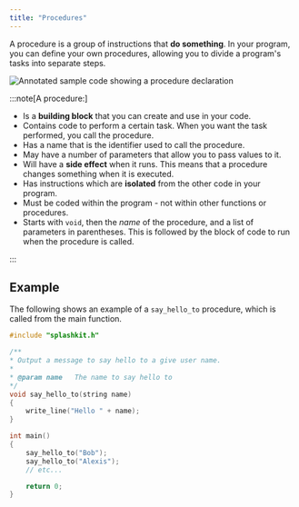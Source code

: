 ```yaml
---
title: "Procedures"
---
```


A procedure is a group of instructions that **do something**. In your program, you can define your own procedures, allowing you to divide a program's tasks into separate steps.

![Annotated sample code showing a procedure declaration](./images/procedure-pano.png "Procedures")

:::note[A procedure:]

- Is a **building block** that you can create and use in your code.
- Contains code to perform a certain task. When you want the task performed, you call the procedure.
- Has a name that is the identifier used to call the procedure.
- May have a number of parameters that allow you to pass values to it.
- Will have a **side effect** when it runs. This means that a procedure changes something when it is executed.
- Has instructions which are **isolated** from the other code in your program.
- Must be coded within the program - not within other functions or procedures.
- Starts with `void`, then the *name* of the procedure, and a list of parameters in parentheses. This is followed by the block of code to run when the procedure is called.

:::

## Example

The following shows an example of a `say_hello_to` procedure, which is called from the main function.

```cpp
#include "splashkit.h"

/**
* Output a message to say hello to a give user name.
*
* @param name   The name to say hello to
*/
void say_hello_to(string name)
{
    write_line("Hello " + name);
}

int main()
{
    say_hello_to("Bob");
    say_hello_to("Alexis");
    // etc...

    return 0;
}
```
